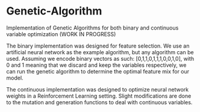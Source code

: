 # Genetic-Algorithm
Implementation of Genetic Algorithms for both binary and continuous variable optimization (WORK IN PROGRESS)

The binary implementation was designed for feature selection. We use an artificial neural network as the example algorithm, but any algorithm can be used. Assuming we encode binary vectors as such: [0,1,1,0,1,1,1,0,0,1,0], with 0 and 1 meaning that we discard and keep the variables respectively, we can run the genetic algorithm to determine the optimal feature mix for our model.

The continuous implementation was designed to optimize neural network weights in a Reinforcement Learning setting. Slight modifications are done to the mutation and generation functions to deal with continuous variables.
